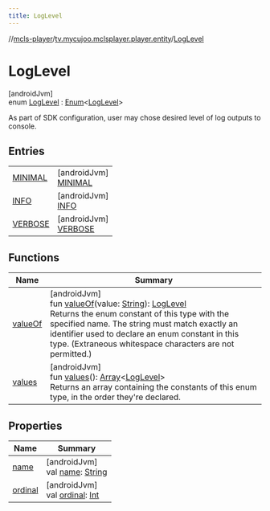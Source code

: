 ```yaml
---
title: LogLevel
---
```

//[mcls-player](../../../index.html)/[tv.mycujoo.mclsplayer.player.entity](../index.html)/[LogLevel](index.html)



# LogLevel



[androidJvm]\
enum [LogLevel](index.html) : [Enum](https://kotlinlang.org/api/latest/jvm/stdlib/kotlin/-enum/index.html)&lt;[LogLevel](index.html)&gt; 

As part of SDK configuration, user may chose desired level of log outputs to console.



## Entries


| | |
|---|---|
| [MINIMAL](-m-i-n-i-m-a-l/index.html) | [androidJvm]<br>[MINIMAL](-m-i-n-i-m-a-l/index.html) |
| [INFO](-i-n-f-o/index.html) | [androidJvm]<br>[INFO](-i-n-f-o/index.html) |
| [VERBOSE](-v-e-r-b-o-s-e/index.html) | [androidJvm]<br>[VERBOSE](-v-e-r-b-o-s-e/index.html) |


## Functions


| Name | Summary |
|---|---|
| [valueOf](value-of.html) | [androidJvm]<br>fun [valueOf](value-of.html)(value: [String](https://kotlinlang.org/api/latest/jvm/stdlib/kotlin/-string/index.html)): [LogLevel](index.html)<br>Returns the enum constant of this type with the specified name. The string must match exactly an identifier used to declare an enum constant in this type. (Extraneous whitespace characters are not permitted.) |
| [values](values.html) | [androidJvm]<br>fun [values](values.html)(): [Array](https://kotlinlang.org/api/latest/jvm/stdlib/kotlin/-array/index.html)&lt;[LogLevel](index.html)&gt;<br>Returns an array containing the constants of this enum type, in the order they're declared. |


## Properties


| Name | Summary |
|---|---|
| [name](../../tv.mycujoo.mclsplayer.player.widget/-m-c-l-s-player-view/-resize-mode/-r-e-s-i-z-e_-m-o-d-e_-z-o-o-m/index.html#-372974862%2FProperties%2F255153135) | [androidJvm]<br>val [name](../../tv.mycujoo.mclsplayer.player.widget/-m-c-l-s-player-view/-resize-mode/-r-e-s-i-z-e_-m-o-d-e_-z-o-o-m/index.html#-372974862%2FProperties%2F255153135): [String](https://kotlinlang.org/api/latest/jvm/stdlib/kotlin/-string/index.html) |
| [ordinal](../../tv.mycujoo.mclsplayer.player.widget/-m-c-l-s-player-view/-resize-mode/-r-e-s-i-z-e_-m-o-d-e_-z-o-o-m/index.html#-739389684%2FProperties%2F255153135) | [androidJvm]<br>val [ordinal](../../tv.mycujoo.mclsplayer.player.widget/-m-c-l-s-player-view/-resize-mode/-r-e-s-i-z-e_-m-o-d-e_-z-o-o-m/index.html#-739389684%2FProperties%2F255153135): [Int](https://kotlinlang.org/api/latest/jvm/stdlib/kotlin/-int/index.html) |

